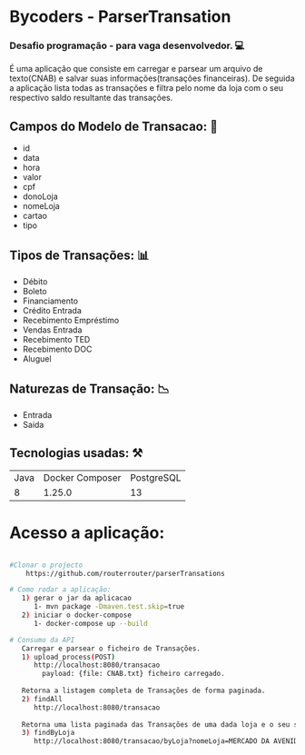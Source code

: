 <h1>Bycoders - ParserTransation</h1>

### Desafio programação - para vaga desenvolvedor. 💻
É uma aplicação que consiste em carregar e parsear um arquivo de texto(CNAB) e salvar suas informações(transações financeiras).
De seguida a aplicação lista todas as transações e filtra pelo nome da loja com o seu respectivo saldo resultante das transações.

## Campos do Modelo de Transacao: 📜

+ id
+ data
+ hora
+ valor
+ cpf
+ donoLoja
+ nomeLoja
+ cartao
+ tipo

## Tipos de Transações: 📊

+ Débito
+ Boleto
+ Financiamento
+ Crédito	Entrada
+ Recebimento Empréstimo
+ Vendas	Entrada
+ Recebimento TED
+ Recebimento DOC
+ Aluguel

## Naturezas de Transação: 📉

+ Entrada
+ Saida

## Tecnologias usadas: ⚒️️

<table>
    <tr>
        <td>Java</td>
        <td>Docker Composer</td>
        <td>PostgreSQL</td>
    </tr>
    <tr>
         <td>8</td>
         <td>1.25.0</td>
         <td>13</td>
    </tr>
</table>

# Acesso a aplicação:
```bash

#Clonar o projecto
    https://github.com/routerrouter/parserTransations

# Como rodar a aplicação:
   1) gerar o jar da aplicacao
      1- mvn package -Dmaven.test.skip=true
   2) iniciar o docker-compose
      1- docker-compose up --build

# Consumo da API
   Carregar e parsear o ficheiro de Transações.
   1) upload_process(POST)
      http://localhost:8080/transacao
        payload: {file: CNAB.txt} ficheiro carregado.
        
   Retorna a listagem completa de Transações de forma paginada.
   2) findAll
      http://localhost:8080/transacao
   
   Retorna uma lista paginada das Transações de uma dada loja e o seu saldo resultante das Transações.
   3) findByLoja
      http://localhost:8080/transacao/byLoja?nomeLoja=MERCADO DA AVENIDA